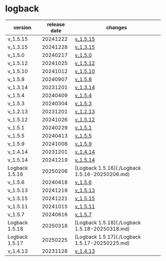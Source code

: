 # logback	


|version|release date|changes|
|---|---|---|
|v_1.5.15|20241222|[v_1.5.15](./v_1.5.15-20241222.md)|
|v_1.3.15|20241228|[v_1.3.15](./v_1.3.15-20241228.md)|
|v_1.5.0|20240217|[v_1.5.0](./v_1.5.0-20240217.md)|
|v_1.5.12|20241025|[v_1.5.12](./v_1.5.12-20241025.md)|
|v_1.5.10|20241012|[v_1.5.10](./v_1.5.10-20241012.md)|
|v_1.5.8|20240907|[v_1.5.8](./v_1.5.8-20240907.md)|
|v_1.3.14|20231201|[v_1.3.14](./v_1.3.14-20231201.md)|
|v_1.5.4|20240409|[v_1.5.4](./v_1.5.4-20240409.md)|
|v_1.5.3|20240304|[v_1.5.3](./v_1.5.3-20240304.md)|
|v_1.2.13|20231201|[v_1.2.13](./v_1.2.13-20231201.md)|
|v_1.5.12|20241026|[v_1.5.12](./v_1.5.12-20241026.md)|
|v_1.5.1|20240229|[v_1.5.1](./v_1.5.1-20240229.md)|
|v_1.5.5|20240413|[v_1.5.5](./v_1.5.5-20240413.md)|
|v_1.5.9|20241008|[v_1.5.9](./v_1.5.9-20241008.md)|
|v_1.4.14|20231201|[v_1.4.14](./v_1.4.14-20231201.md)|
|v_1.5.14|20241219|[v_1.5.14](./v_1.5.14-20241219.md)|
|Logback 1.5.16|20250206|[Logback 1.5.16](./Logback 1.5.16-20250206.md)|
|v_1.5.6|20240418|[v_1.5.6](./v_1.5.6-20240418.md)|
|v_1.5.13|20241219|[v_1.5.13](./v_1.5.13-20241219.md)|
|v_1.5.15|20241221|[v_1.5.15](./v_1.5.15-20241221.md)|
|v_1.5.11|20241015|[v_1.5.11](./v_1.5.11-20241015.md)|
|v_1.5.7|20240816|[v_1.5.7](./v_1.5.7-20240816.md)|
|Logback 1.5.18|20250318|[Logback 1.5.18](./Logback 1.5.18-20250318.md)|
|Logback 1.5.17|20250225|[Logback 1.5.17](./Logback 1.5.17-20250225.md)|
|v_1.4.13|20231128|[v_1.4.13](./v_1.4.13-20231128.md)|
